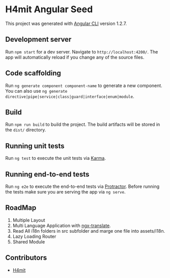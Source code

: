# H4mit Angular Seed

This project was generated with [Angular CLI](https://github.com/angular/angular-cli) version 1.2.7.

## Development server

Run `npm start` for a dev server. Navigate to `http://localhost:4200/`. The app will automatically reload if you change any of the source files.

## Code scaffolding

Run `ng generate component component-name` to generate a new component. You can also use `ng generate directive|pipe|service|class|guard|interface|enum|module`.

## Build

Run `npm run build` to build the project. The build artifacts will be stored in the `dist/` directory.

## Running unit tests

Run `ng test` to execute the unit tests via [Karma](https://karma-runner.github.io).

## Running end-to-end tests

Run `ng e2e` to execute the end-to-end tests via [Protractor](http://www.protractortest.org/).
Before running the tests make sure you are serving the app via `ng serve`.

## RoadMap
1. Multiple Layout 
2. Multi Language Application with [ngx-translate](https://github.com/ngx-translate/core). 
3. Read All i18n folders in src subfolder and marge one file into assets/i18n.
4. Lazy Loading Router
5. Shared Module

## Contributors
+ [H4mit](https://h4mit.github.io) 
